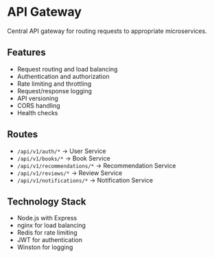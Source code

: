 # API Gateway

Central API gateway for routing requests to appropriate microservices.

## Features

- Request routing and load balancing
- Authentication and authorization
- Rate limiting and throttling
- Request/response logging
- API versioning
- CORS handling
- Health checks

## Routes

- `/api/v1/auth/*` → User Service
- `/api/v1/books/*` → Book Service
- `/api/v1/recommendations/*` → Recommendation Service
- `/api/v1/reviews/*` → Review Service
- `/api/v1/notifications/*` → Notification Service

## Technology Stack

- Node.js with Express
- nginx for load balancing
- Redis for rate limiting
- JWT for authentication
- Winston for logging
